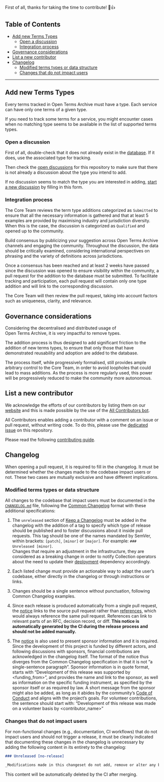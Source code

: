 First of all, thanks for taking the time to contribute! 🎉👍

## Table of Contents

- [Add new Terms Types](#add-new-terms-types)
  - [Open a discussion](#open-a-discussion)
  - [Integration process](#integration-process)
- [Governance considerations](#governance-considerations)
- [List a new contributor](#list-a-new-contributor)
- [Changelog](#changelog)
  - [Modified terms types or data structure](#modified-terms-types-or-data-structure)
  - [Changes that do not impact users](#changes-that-do-not-impact-users)

- - -

## Add new Terms Types

Every terms tracked in Open Terms Archive must have a type. Each service can have only one terms of a given type.

If you need to track some terms for a service, you might encounter cases when no matching type seems to be available in the list of supported terms types.

### Open a discussion

First of all, double-check that it does not already exist in the [database](./termsTypes.json). If it does, use the associated type for tracking. 

Then check the [open discussions](https://github.com/opentermsarchive/terms-types/discussions) for this repository to make sure that there is not already a discussion about the type you intend to add.

If no discussion seems to match the type you are interested in adding, [start a new discussion](https://github.com/OpenTermsArchive/terms-types/discussions/new?category=submitted) by filling in this form.

### Integration process

The Core Team reviews the term type additions categorized as `Submitted` to ensure that all the necessary information is gathered and that at least 5 examples are provided by maximising industry and jurisdiction diversity. When this is the case, the discussion is categorized as `Qualified` and opened up to the community.

Build consensus by publicizing your suggestion across Open Terms Archive channels and engaging the community. Throughout the discussion, the data should be critically examined, considering international perspectives on phrasing and the variety of definitions across jurisdictions.

Once a consensus has been reached and at least 2 weeks have passed since the discussion was opened to ensure visibility within the community, a pull request for the addition to the database must be submitted. To facilitate tracking and participation, each pull request will contain only one type addition and will link to the corresponding discussion.

The Core Team will then review the pull request, taking into account factors such as uniqueness, clarity, and relevance.

## Governance considerations

Considering the decentralised and distributed usage of Open Terms Archive, it is very impactful to remove types.

The addition process is thus designed to add significant friction to the addition of new terms types, to ensure that only those that have demonstrated reusability and adoption are added to the database.

The process itself, while progressively formalised, still provides ample arbitrary control to the Core Team, in order to avoid loopholes that could lead to mass additions. As the process is more regularly used, this power will be progressively reduced to make the community more autonomous.

## List a new contributor

We acknowledge the efforts of our contributors by listing them on our [website](https://opentermsarchive.org) and this is made possible by the use of the [All Contributors bot](https://allcontributors.org/docs/en/bot/overview).

All Contributors enables adding a contributor with a comment on an issue or pull request, without writing code. To do this, please use the [dedicated issue](https://github.com/OpenTermsArchive/terms-types/issues/31) on this repository.

Please read the following [contributing guide](https://github.com/OpenTermsArchive/opentermsarchive.org/blob/main/CONTRIBUTING.md#list-a-new-contributor-in-the-open-terms-archive-website).

## Changelog

When opening a pull request, it is required to fill in the changelog. It must be determined whether the changes made to the codebase impact users or not. These two cases are mutually exclusive and have different implications.

### Modified terms types or data structure

All changes to the codebase that impact users must be documented in the [`CHANGELOG.md`](./CHANGELOG.md) file, following the [Common Changelog](https://common-changelog.org) format with these additional specifications:

1. The `unreleased` section of [Keep a Changelog](https://keepachangelog.com/en/1.0.0/) must be added in the changelog with the addition of a tag to specify which type of release should be published and to foster discussions about it inside pull requests. This tag should be one of the names mandated by SemVer, within brackets: `[patch]`, `[minor]` or `[major]`. For example: `### Unreleased [minor]`.<br>
Changes that require an adjustment in the infrastructure, they are considered as a breaking change in order to notify Collection operators about the need to update their [deployment](https://github.com/OpenTermsArchive/deployment/blob/main/CHANGELOG.md) dependency accordingly.

2. Each listed change must provide an actionable way to adapt the user’s codebase, either directly in the changelog or through instructions or links.

3. Changes should be a single sentence without punctuation, following Common Changelog examples.

4. Since each release is produced automatically from a single pull request, the [notice](https://common-changelog.org/#23-notice) links to the source pull request rather than [references](https://common-changelog.org/#242-references), which would always reference the same pull request. References can link to relevant parts of an RFC, decision record, or diff. **This notice is automatically generated by the CI during the release process and should not be added manually.**

5. The [notice](https://common-changelog.org/#23-notice) is also used to present sponsor information and it is required. Since the development of this project is funded by different actors, and following discussions with sponsors, financial contributions are acknowledged in the changelog itself. The format of the notice thus diverges from the Common Changelog specification in that it is not “a single-sentence paragraph”. Sponsor information is in quote format, starts with “Development of this release was supported by <funding_from>”, and provides the name and link to the sponsor, as well as information on the specific funding instrument, as specified by the sponsor itself or as required by law. A short message from the sponsor might also be added, as long as it abides by the community’s [Code of Conduct](./CODE_OF_CONDUCT.md) and aligns with the project’s goals. For volunteer contributions, the sentence should start with: “Development of this release was made on a volunteer basis by <contributor_name>”

### Changes that do not impact users

For non-functional changes (e.g., documentation, CI workflows) that do not impact users and should not trigger a release, it must be clearly indicated that documenting these changes in the changelog is unnecessary by adding the following content in its entirety to the changelog:

```markdown
### Unreleased [no-release]

_Modifications made in this changeset do not add, remove or alter any behavior, dependency, API or functionality of the software. They only change non-functional parts of the repository, such as the README file or CI workflows._
```

This content will be automatically deleted by the CI after merging.
